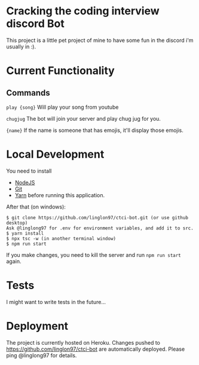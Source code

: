 # Cracking the coding interview discord Bot
This project is a little pet project of mine to have some fun in the discord i'm usually in :). 

# Current Functionality
## Commands
`play {song}` 
Will play your song from youtube

`chugjug`
The bot will join your server and play chug jug for you.

`{name}`
If the name is someone that has emojis, it'll display those emojis.

# Local Development
You need to install 
- [NodeJS](https://nodejs.org/en/download/) 
- [Git](https://git-scm.com/book/en/v2/Getting-Started-Installing-Git)
- [Yarn](https://classic.yarnpkg.com/lang/en/docs/install/#windows-stable)
 before running this application.

After that (on windows): 
```
$ git clone https://github.com/linglon97/ctci-bot.git (or use github desktop)
Ask @linglong97 for .env for environment variables, and add it to src. 
$ yarn install
$ npx tsc -w (in another terminal window)
$ npm run start
```
If you make changes, you need to kill the server and run `npm run start` again. 
# Tests
I might want to write tests in the future...

# Deployment
The project is currently hosted on Heroku. Changes pushed to https://github.com/linglon97/ctci-bot are automatically deployed. Please ping @linglong97 for details.
